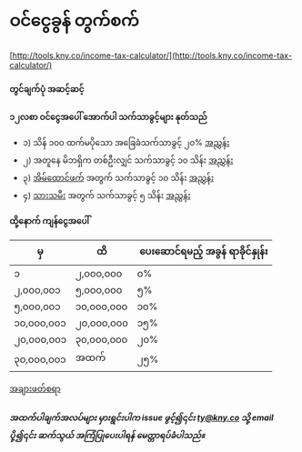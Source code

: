 # ဝင်ငွေခွန် တွက်စက်

[http://tools.kny.co/income-tax-calculator/](http://tools.kny.co/income-tax-calculator/)

#### တွင်ချက်ပုံ အဆင့်ဆင့်

**၁၂လစာ ဝင်ငွေအပေါ် အောက်ပါ သက်သာခွင့်များ နုတ်သည်**

- ၁)​ သိန် ၁၀၀ ထက်မပိုသော အခြေခံသက်သာခွင့် ၂၀% [အညွှန်း](l2-link)
- ၂) အတူနေ မိဘရှိက တစ်ဦးလျှင် သက်သာခွင့် ၁၀ သိန်း [အညွှန်း](l2-link)
- ၃) [အိမ်ထောင်ဖက်](l1-link) အတွက် သက်သာခွင့် ၁၀ သိန်း [အညွှန်း](l2-link)
- ၄) [သားသမီး](l1-link) အတွက် သက်သာခွင့် ၅ သိန်း [အညွှန်း](l2-link)

**ထို့နောက် ကျန်ငွေအပေါ်**

| မှ | ထိ |​ ပေးဆောင်ရမည့် အခွန် ရာခိုင်နှုန်း |
|---|----|--------------------------|
| ၁ | ၂,၀၀၀,၀၀၀ | ၀% |
| ၂,၀၀၀,၀၀၁ | ၅,၀၀၀,၀၀၀ | ၅% |
| ၅,၀၀၀,၀၀၁ | ၁၀,၀၀၀,၀၀၀ | ၁၀% |
| ၁၀,၀၀၀,၀၀၁ | ၂၀,၀၀၀,၀၀၀ | ၁၅% |
| ၂၀,၀၀၀,၀၀၁ | ၃၀,၀၀၀,၀၀၀ | ၂၀% |
| ၃၀,၀၀၀,၀၀၁ | အထက် | ၂၅% |

[အချားဖတ်စရာ](l1-link)

##### အထက်ပါချက်အလပ်များ မှားရွင်းပါက issue ဖွင့်၍၎င်း ty@kny.co သို့ email ပို့၍၎င်း ဆက်သွယ် အကြံပြုပေးပါရန် မေတ္တာရပ်ခံပါသည်။

[l1-link]: http://www.mof.gov.mm/sites/default/files/Income%20Rule%20%26%20Regulation%20and%20CT%20Regulation.pdf
[l2-link]: http://www.mof.gov.mm/sites/default/files/TotalIncomeTaxLaw.pdf
[l3-link]: http://www.mof.gov.mm/sites/default/files/Incometaxstructure_1.pdf
